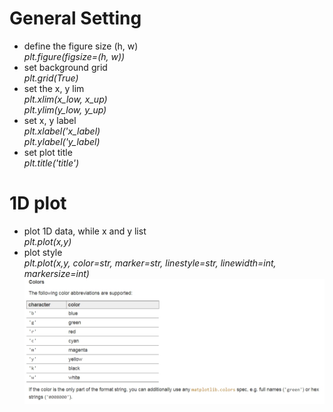 # General Setting
* define the figure size (h, w)  
  *plt.figure(figsize=(h, w))*
* set background grid  
  *plt.grid(True)*
* set the x, y lim  
  *plt.xlim(x_low, x_up)*  
  *plt.ylim(y_low, y_up)*
* set x, y label  
  *plt.xlabel('x_label)*  
  *plt.ylabel('y_label)*
* set plot title  
  *plt.title('title')*

# 1D plot
* plot 1D data, while x and y list  
  *plt.plot(x,y)*
* plot style  
  *plt.plot(x,y, color=str, marker=str, linestyle=str, linewidth=int, markersize=int)*
  ![](https://github.com/jchenpanyu/Python_Usage/blob/master/picture/matplotlib_001.jpg)
